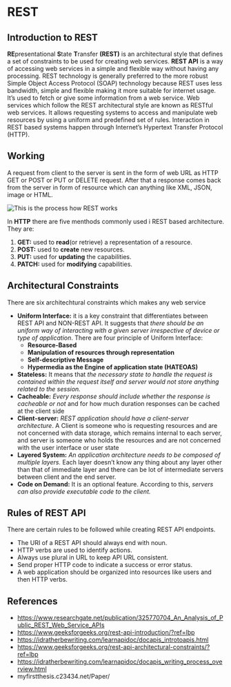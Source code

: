 # REST
## Introduction to REST
**RE**presentational **S**tate **T**ransfer **(REST)** is an architectural style that defines a set of constraints to be used for creating web services. **REST API** is a way of accessing web services in a simple and flexible way without having any processing.
REST technology is generally preferred to the more robust Simple Object Access Protocol (SOAP) technology because REST uses less bandwidth, simple and flexible making it more suitable for internet usage. It’s used to fetch or give some information from a web service. 
Web services which follow the REST architectural style are known as RESTful web services. It allows requesting systems to access and manipulate web resources by using a uniform and predefined set of rules. Interaction in REST based systems happen through Internet’s Hypertext Transfer Protocol (HTTP).

## Working
A request from client to the server is sent in the form of web URL as HTTP GET or POST or PUT or DELETE request. After that a response comes back from the server in form of resource which can anything like XML, JSON, image or HTML.

![This is the process how REST works](https://media.geeksforgeeks.org/wp-content/uploads/qqqqqqq-1-1024x219.jpeg)

In **HTTP** there are five menthods commonly used i REST based architecture. They are:
1. **GET:** used to **read**(or retrieve) a representation of a resource.
2. **POST:** used to **create** new resources.
3. **PUT:** used for **updating** the capabilities.
4. **PATCH:** used for **modifying** capabilities.

## Architectural Constraints
There are six architechtural constraints which makes any web service
- **Uniform Interface:** it is a key constraint that differentiates between REST API and NON-REST API. It suggests that *there should be an uniform way of interacting with a given server irrespective of device or type of application*. There are four principle of Uniform Interface: 
    - **Resource-Based**
    - **Manipulation of resources through representation**
    - **Self-descriptive Message**
    - **Hypermedia as the Engine of application state (HATEOAS)**
- **Stateless:** It means that *the necessary state to handle the request is contained within the request itself and server would not store anything related to the session.*
- **Cacheable:** *Every response should include whether the response is cacheable or not* and for how much duration responses can be cached at the client side
- **Client-server:** *REST application should have a client-server architecture*. A Client is someone who is requesting resources and are not concerned with data storage, which remains internal to each server, and server is someone who holds the resources and are not concerned with the user interface or user state
- **Layered System:** *An application architecture needs to be composed of multiple layers.* Each layer doesn’t know any thing about any layer other than that of immediate layer and there can be lot of intermediate servers between client and the end server. 
- **Code on Demand:** It is an optional feature. According to this, *servers can also provide executable code to the client.*

## **Rules of REST API**
There are certain rules to be followed while creating REST API endpoints.
- The URI of a REST API should always end with noun.
- HTTP verbs are used to identify actions.
- Always use plural in URL to keep API URL consistent.
- Send proper HTTP code to indicate a success or error status.
- A web application should be organized into resources like users and then HTTP verbs.



## References
- https://www.researchgate.net/publication/325770704_An_Analysis_of_Public_REST_Web_Service_APIs
- https://www.geeksforgeeks.org/rest-api-introduction/?ref=lbp
- https://idratherbewriting.com/learnapidoc/docapis_introtoapis.html
- https://www.geeksforgeeks.org/rest-api-architectural-constraints/?ref=lbp
- https://idratherbewriting.com/learnapidoc/docapis_writing_process_overview.html
- myfirstthesis.c23434.net/Paper/
